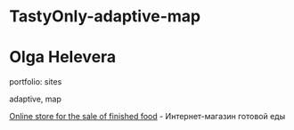 # TastyOnly-adaptive-map

# Olga Helevera
portfolio: sites

adaptive, map

[Online store for the sale of finished food](https://olgatop.github.io/TastyOnly-adaptive-map/ "online store for the sale of finished food") - Интернет-магазин готовой еды

